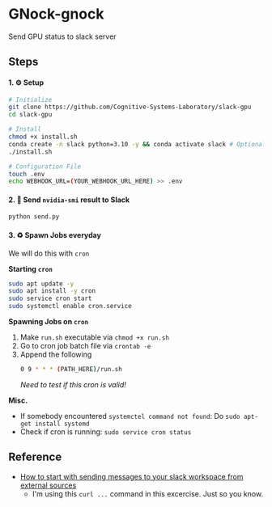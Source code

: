 # GNock-gnock
Send GPU status to slack server

## Steps

#### 1. ⚙️ Setup 

```bash
# Initialize
git clone https://github.com/Cognitive-Systems-Laboratory/slack-gpu
cd slack-gpu

# Install
chmod +x install.sh
conda create -n slack python=3.10 -y && conda activate slack # Optional
./install.sh

# Configuration File
touch .env
echo WEBHOOK_URL=(YOUR_WEBHOOK_URL_HERE) >> .env
```

#### 2. 📨 Send `nvidia-smi` result to Slack
```bash
python send.py
```

#### 3. ♻️ Spawn Jobs everyday

We will do this with `cron`

**Starting `cron`**
```bash
sudo apt update -y
sudo apt install -y cron
sudo service cron start
sudo systemctl enable cron.service
```

**Spawning Jobs on `cron`**
1. Make `run.sh` executable via `chmod +x run.sh`
2. Go to cron job batch file via `crontab -e`
3. Append the following
    ```bash
    0 9 * * * (PATH_HERE)/run.sh
    ```
    _Need to test if this cron is valid!_

**Misc.**
+ If somebody encountered `systemctel command not found`: Do `sudo apt-get install systemd`
+ Check if cron is running: `sudo service cron status`

## Reference
+ [How to start with sending messages to your slack workspace from external sources](https://api.slack.com/apps/A062VRB6W7L/incoming-webhooks?success=1)
    - I'm using this `curl ...` command in this excercise. Just so you know.